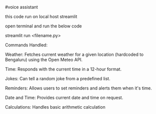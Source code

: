 #voice assistant

this code run on local host streamlit 

open terminal and run the below code 

streamlit run <filename.py>

Commands Handled:

Weather: Fetches current weather for a given location (hardcoded to Bengaluru) using the Open Meteo API.

Time: Responds with the current time in a 12-hour format.

Jokes: Can tell a random joke from a predefined list.

Reminders: Allows users to set reminders and alerts them when it's time.

Date and Time: Provides current date and time on request.

Calculations: Handles basic arithmetic calculation
